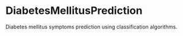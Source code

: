 # DiabetesMellitusPrediction
Diabetes mellitus symptoms prediction using classification algorithms.

